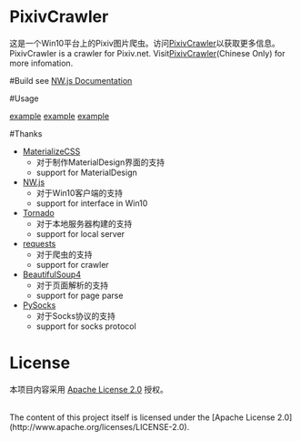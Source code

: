 # PixivCrawler

这是一个Win10平台上的Pixiv图片爬虫。访问[PixivCrawler]()以获取更多信息。<br>
PixivCrawler is a crawler for Pixiv.net. Visit[PixivCrawler]()(Chinese Only) for more infomation.

#Build
see [NW.js Documentation](http://docs.nwjs.io/en/latest/For%20Users/Getting%20Started/)

#Usage

[example]()
[example]()
[example]()

#Thanks

- [MaterializeCSS](http://materializecss.com)
    - 对于制作MaterialDesign界面的支持
    - support for MaterialDesign
- [NW.js](https://nwjs.io/)
    - 对于Win10客户端的支持
    - support for interface in Win10
- [Tornado](http://www.tornadoweb.org/en/stable/)
    - 对于本地服务器构建的支持
    - support for local server
- [requests](https://github.com/requests/requests)
    - 对于爬虫的支持
    - support for crawler
- [BeautifulSoup4](https://www.crummy.com/software/BeautifulSoup/)
    - 对于页面解析的支持
    - support for page parse
- [PySocks](https://github.com/Anorov/PySocks)
    - 对于Socks协议的支持
    - support for socks protocol

# License

本项目内容采用 [Apache License 2.0](http://www.apache.org/licenses/LICENSE-2.0) 授权。

<br>
The content of this project itself is licensed under the [Apache License 2.0](http://www.apache.org/licenses/LICENSE-2.0).

